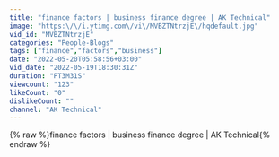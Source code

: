 ```yaml
---
title: "finance factors | business finance degree | AK Technical"
image: "https:\/\/i.ytimg.com\/vi\/MVBZTNtrzjE\/hqdefault.jpg"
vid_id: "MVBZTNtrzjE"
categories: "People-Blogs"
tags: ["finance","factors","business"]
date: "2022-05-20T05:58:56+03:00"
vid_date: "2022-05-19T18:30:31Z"
duration: "PT3M31S"
viewcount: "123"
likeCount: "0"
dislikeCount: ""
channel: "AK Technical"
---
```

{% raw %}finance factors | business finance degree | AK Technical{% endraw %}
